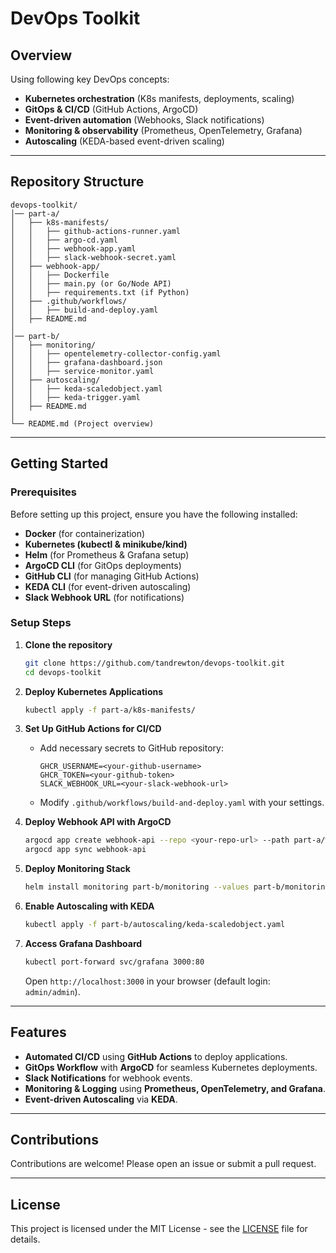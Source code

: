 # DevOps Toolkit

## Overview

Using following key DevOps concepts:

- **Kubernetes orchestration** (K8s manifests, deployments, scaling)
- **GitOps & CI/CD** (GitHub Actions, ArgoCD)
- **Event-driven automation** (Webhooks, Slack notifications)
- **Monitoring & observability** (Prometheus, OpenTelemetry, Grafana)
- **Autoscaling** (KEDA-based event-driven scaling)

---

## Repository Structure

```
devops-toolkit/
│── part-a/
│   ├── k8s-manifests/
│   │   ├── github-actions-runner.yaml
│   │   ├── argo-cd.yaml
│   │   ├── webhook-app.yaml
│   │   ├── slack-webhook-secret.yaml
│   ├── webhook-app/
│   │   ├── Dockerfile
│   │   ├── main.py (or Go/Node API)
│   │   ├── requirements.txt (if Python)
│   ├── .github/workflows/
│   │   ├── build-and-deploy.yaml
│   ├── README.md
│
│── part-b/
│   ├── monitoring/
│   │   ├── opentelemetry-collector-config.yaml
│   │   ├── grafana-dashboard.json
│   │   ├── service-monitor.yaml
│   ├── autoscaling/
│   │   ├── keda-scaledobject.yaml
│   │   ├── keda-trigger.yaml
│   ├── README.md
│
└── README.md (Project overview)
```

---

## Getting Started

### Prerequisites
Before setting up this project, ensure you have the following installed:
- **Docker** (for containerization)
- **Kubernetes (kubectl & minikube/kind)**
- **Helm** (for Prometheus & Grafana setup)
- **ArgoCD CLI** (for GitOps deployments)
- **GitHub CLI** (for managing GitHub Actions)
- **KEDA CLI** (for event-driven autoscaling)
- **Slack Webhook URL** (for notifications)

### Setup Steps
1. **Clone the repository**
   ```sh
   git clone https://github.com/tandrewton/devops-toolkit.git
   cd devops-toolkit
   ```

2. **Deploy Kubernetes Applications**
   ```sh
   kubectl apply -f part-a/k8s-manifests/
   ```

3. **Set Up GitHub Actions for CI/CD**
   - Add necessary secrets to GitHub repository:
     ```plaintext
     GHCR_USERNAME=<your-github-username>
     GHCR_TOKEN=<your-github-token>
     SLACK_WEBHOOK_URL=<your-slack-webhook-url>
     ```
   - Modify `.github/workflows/build-and-deploy.yaml` with your settings.

4. **Deploy Webhook API with ArgoCD**
   ```sh
   argocd app create webhook-api --repo <your-repo-url> --path part-a/webhook-app --dest-namespace default --dest-server https://kubernetes.default.svc
   argocd app sync webhook-api
   ```

5. **Deploy Monitoring Stack**
   ```sh
   helm install monitoring part-b/monitoring --values part-b/monitoring/values.yaml
   ```

6. **Enable Autoscaling with KEDA**
   ```sh
   kubectl apply -f part-b/autoscaling/keda-scaledobject.yaml
   ```

7. **Access Grafana Dashboard**
   ```sh
   kubectl port-forward svc/grafana 3000:80
   ```
   Open `http://localhost:3000` in your browser (default login: `admin/admin`).

---

## Features

- **Automated CI/CD** using **GitHub Actions** to deploy applications.
- **GitOps Workflow** with **ArgoCD** for seamless Kubernetes deployments.
- **Slack Notifications** for webhook events.
- **Monitoring & Logging** using **Prometheus, OpenTelemetry, and Grafana**.
- **Event-driven Autoscaling** via **KEDA**.

---

## Contributions

Contributions are welcome! Please open an issue or submit a pull request.

---

## License

This project is licensed under the MIT License - see the [LICENSE](LICENSE) file for details.


